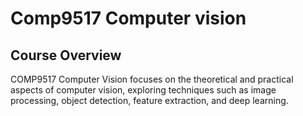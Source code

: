 # Comp9517 Computer vision

## Course Overview
COMP9517 Computer Vision focuses on the theoretical and practical aspects of computer vision, exploring techniques such as image processing, object detection, feature extraction, and deep learning.